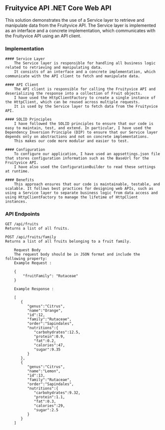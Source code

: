 ## Fruityvice API .NET Core Web API

This solution demonstrates the use of a Service layer to retrieve and manipulate data from the Fruityvice API. 
The Service layer is implemented as an interface and a concrete implementation, which communicates with the Fruityvice API using an API client.

### Implementation
    #### Service Layer
        The Service layer is responsible for handling all business logic related to retrieving and manipulating data. 
        It consists of an interface and a concrete implementation, which communicate with the API client to fetch and manipulate data.

    #### API Client
        The API client is responsible for calling the Fruityvice API and deserializing the response into a collection of Fruit objects. 
        I have used the HttpClientFactory to create a single instance of the HttpClient, which can be reused across multiple requests. 
        It is used by the Service layer to fetch data from the Fruityvice API.

    #### SOLID Principles
        I have followed the SOLID principles to ensure that our code is easy to maintain, test, and extend. In particular, I have used the Dependency Inversion Principle (DIP) to ensure that our Service layer depends only on abstractions and not on concrete implementations. 
        This makes our code more modular and easier to test.

    #### Configuration
        To configure our application, I have used an appsettings.json file that stores configuration information such as the BaseUrl for the Fruityvice API. 
        I have also used the ConfigurationBuilder to read these settings at runtime.

    #### Benefits
        This approach ensures that our code is maintainable, testable, and scalable. It follows best practices for designing web APIs, such as using a Service layer to separate business logic from data access and using HttpClientFactory to manage the lifetime of HttpClient instances.


### API Endpoints

    GET /api/fruits
    Returns a list of all fruits.

    POST /api/fruits/family
    Returns a list of all fruits belonging to a fruit family.

        Request Body
        The request body should be in JSON format and include the following property:
        Example Request :

        {
            "fruitFamily": "Rutaceae"
        }

        Example Response :

        [
           {
              "genus":"Citrus",
              "name":"Orange",
              "id":12,
              "family":"Rutaceae",
              "order":"Sapindales",
              "nutritions":{
                 "carbohydrates":12.5,
                 "protein":0.9,
                 "fat":0.2,
                 "calories":47,
                 "sugar":9.35
              }
           },
           {
              "genus":"Citrus",
              "name":"Lemon",
              "id":13,
              "family":"Rutaceae",
              "order":"Sapindales",
              "nutritions":{
                 "carbohydrates":9.32,
                 "protein":1.1,
                 "fat":0.3,
                 "calories":29,
                 "sugar":2.5
              }
           }
        ]

